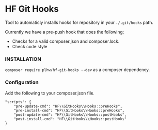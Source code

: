 # HF Git Hooks

Tool to automaticly installs hooks for repository in your `./.git/hooks` path.

Currently we have a pre-push hook that does the following;

- Checks for a valid composer.json and composer.lock.
- Check code style

### INSTALLATION

`composer require plhw/hf-git-hooks --dev` as a composer dependency.

### Configuration

Add the following to your composer.json file.

```
"scripts": {
   	"pre-update-cmd": "HF\\GitHooks\\Hooks::preHooks",
   	"pre-install-cmd": "HF\\GitHooks\\Hooks::preHooks",
	"post-update-cmd": "HF\\GitHooks\\Hooks::postHooks",
	"post-install-cmd": "HF\\GitHooks\\Hooks::postHooks"
}
```
